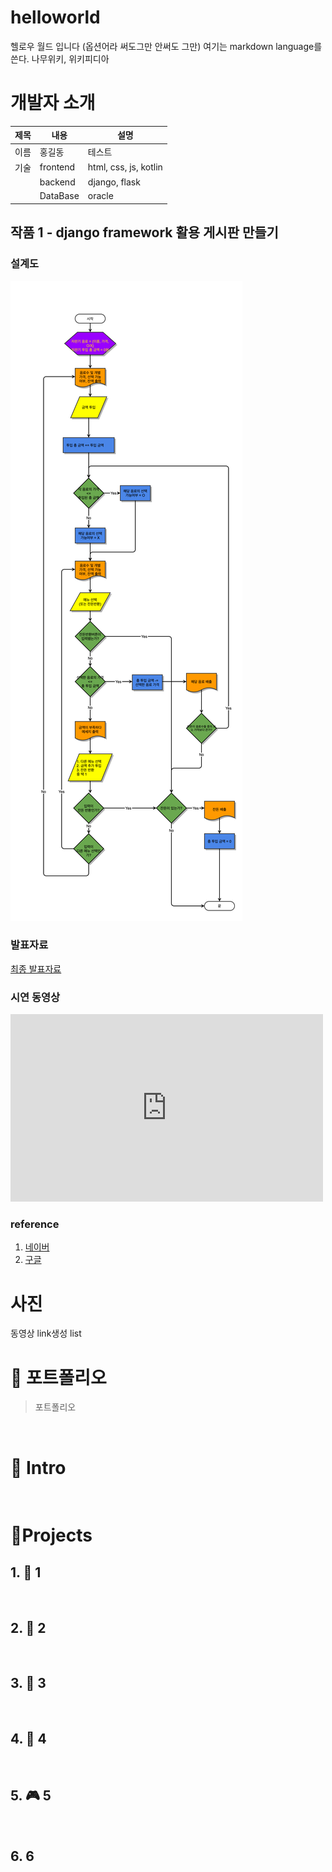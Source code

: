 # helloworld
헬로우 월드 입니다 (옵션어라 써도그만 안써도 그만) 
여기는 markdown language를 쓴다. 
나무위키, 위키피디아 
# 개발자 소개

| 제목 | 내용 | 설명 |
|---|---|---|
| 이름 | 홍길동 | 테스트 |
| 기술 | frontend | html, css, js, kotlin |
|      | backend| django, flask |
|      | DataBase | oracle |


## 작품 1 - django framework 활용 게시판 만들기 
### 설계도
<img src = "archi.png"/>

### 발표자료 
[최종 발표자료](/project.pptx)

### 시연 동영상 
<iframe width="500" height="300" src="https://www.youtube.com/embed/5EtOquxfIRA?list=RD5EtOquxfIRA" title="[최신가요 실시간 인기차트] 2025년 7월 24일 4주차, 멜론차트 X, 종합차트, 노래모음 KPOP 플레이리스트" frameborder="0" allow="accelerometer; autoplay; clipboard-write; encrypted-media; gyroscope; picture-in-picture; web-share" referrerpolicy="strict-origin-when-cross-origin" allowfullscreen></iframe>


### reference
1. [네이버](https://www.naver.com) <br>
2. [구글](https://www.google.com) <br>


# 사진
동영상
link생성
list


# 📜 포트폴리오

> 포트폴리오

<br />

# 👋 Intro

<br />

# 📝Projects


## 1. 🛫 1

<br />

## 2. 👞 2


<br />

## 3. 🍻 3


<br />

## 4. 👊 4


<br />

## 5. 🎮 5


<br />

## 6. 6


<br />

